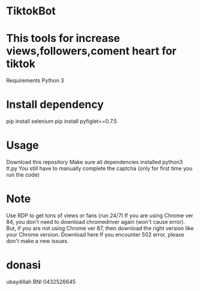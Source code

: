 # TiktokBot
# This tools for increase views,followers,coment heart for tiktok


Requirements
Python 3

# Install dependency
pip install selenium
pip install pyfiglet==0.7.5
# Usage
Download this repository
Make sure all dependencies installed
python3 tt.py
You still have to manually complete the captcha (only for first time you run the code)

# Note
Use RDP to get tons of views or fans (run 24/7)
If you are using Chrome ver 84, you don't need to download chromedriver again (won't cause error). But, if you are not using Chrome ver 87, then download the right version like your Chrome version. Download here
If you encounter 502 error, please don't make a new issues.

# donasi
ubaydillah BNI 0432526645
